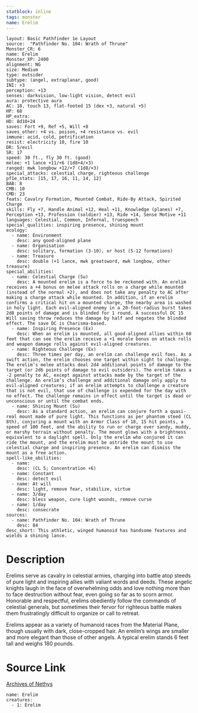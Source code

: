 ```yaml
---
statblock: inline
tags: monster
name: Erelim
---
```

```statblock
layout: Basic Pathfinder 1e Layout
source:  "Pathfinder No. 104: Wrath of Thrune"
Monster_CR: 6
name: Erelim
Monster_XP: 2400
alignment: NG
size: Medium
type: outsider
subtype: (angel, extraplanar, good)
INI: +3
perception: +13
senses: darkvision, low-light vision, detect evil
aura: protective aura
AC: 18, touch 13, flat-footed 15 (dex +3, natural +5)
HP: 68
HP_extra: 
HD: 8d10+24
saves: Fort +9, Ref +5, Will +8
saves_other: +4 vs. poison, +4 resistance vs. evil
immune: acid, cold, petrification
resist: electricity 10, fire 10
DR: 5/evil
SR: 17
speed: 30 ft., fly 30 ft. (good)
melee: +1 lance +11/+6 (1d8+4/×3)
ranged: mwk longbow +12/+7 (1d8/×3)
special_attacks: celestial charge, righteous challenge
pf1e_stats: [15, 17, 16, 11, 14, 12]
BAB: 8
CMB: 10
CMD: 23
feats: Cavalry Formation, Mounted Combat, Ride-By Attack, Spirited Charge
skills: Fly +7, Handle Animal +12, Heal +11, Knowledge (planes) +7, Perception +13, Profession (soldier) +13, Ride +14, Sense Motive +11
languages: Celestial, Common, Infernal, truespeech
special_qualities: inspiring presence, shining mount
ecology:
  - name: Environment
    desc: any good-aligned plane
  - name: Organisation
    desc: solitary, formation (3-10), or host (5-12 formations)
  - name: Treasure
    desc: double (+1 lance, mwk greatsword, mwk longbow, other treasure)
special_abilities:
  - name: Celestial Charge (Su)
    desc: A mounted erelim is a force to be reckoned with. An erelim receives a +4 bonus on melee attack rolls on a charge while mounted (instead of the normal +2), and does not take any penalty to AC after making a charge attack while mounted. In addition, if an erelim confirms a critical hit on a mounted charge, the nearby area is washed in holy light. Each evil-aligned enemy in a 20-foot-radius burst takes 2d8 points of damage and is blinded for 1 round. A successful DC 15 Will saving throw reduces the damage by half and negates the blinded effect. The save DC is Charisma-based.
  - name: Inspiring Presence (Ex)
    desc: When an erelim is mounted, all good-aligned allies within 60 feet that can see the erelim receive a +1 morale bonus on attack rolls and weapon damage rolls against evil-aligned creatures.
  - name: Righteous Challenge (Ex)
    desc: Three times per day, an erelim can challenge evil foes. As a swift action, the erelim chooses one target within sight to challenge. The erelim’s melee attacks deal 2d4 additional points of damage to the target (or 2d6 points of damage to evil outsiders). The erelim takes a -2 penalty to AC, except against attacks made by the target of the challenge. An erelim’s challenge and additional damage only apply to evil-aligned creatures; if an erelim attempts to challenge a creature that is not evil, that use of challenge is expended for the day with no effect. The challenge remains in effect until the target is dead or unconscious or until the combat ends.
  - name: Shining Mount (Su)
    desc: As a standard action, an erelim can conjure forth a quasi-real mount made of pure light. This functions as per phantom steed (CL 8th), conjuring a mount with an Armor Class of 18, 15 hit points, a speed of 100 feet, and the ability to run or charge over sandy, muddy, or marshy terrain without penalty. The mount glows with a brightness equivalent to a daylight spell. Only the erelim who conjured it can ride the mount, and the erelim must be astride the mount to use celestial charge and inspiring presence. An erelim can dismiss the mount as a free action.
spell-like_abilities:
  - name:
    desc: (CL 5; Concentration +6)
  - name: Constant
    desc: detect evil
  - name: At will
    desc: light, remove fear, stabilize, virtue
  - name: 3/day
    desc: bless weapon, cure light wounds, remove curse
  - name: 1/day
    desc: consecrate
sources:
  - name: Pathfinder No. 104: Wrath of Thrune
    desc: 84
desc_short: This athletic, winged humanoid has handsome features and wields a shining lance.
```
# Description
Erelims serve as cavalry in celestial armies, charging into battle atop steeds of pure light and inspiring allies with valiant words and deeds. These angelic knights laugh in the face of overwhelming odds and love nothing more than to face destruction without fear, even going so far as to scorn armor. Honorable and respectful, erelims obediently follow the commands of celestial generals, but sometimes their fervor for righteous battle makes them frustratingly difficult to organize or call to retreat.

Erelims appear as a variety of humanoid races from the Material Plane, though usually with dark, close-cropped hair. An erelim’s wings are smaller and more elegant than those of other angels. A typical erelim stands 6 feet tall and weighs 180 pounds.
# Source Link
[Archives of Nethys](https://aonprd.com/MonsterDisplay.aspx?ItemName=Erelim)
```encounter-table
name: Erelim
creatures:
  - 1: Erelim
```
